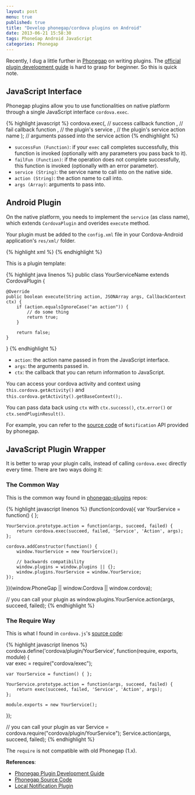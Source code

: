 ```yaml
---
layout: post
menu: true
published: true
title: "Develop phonegap/cordova plugins on Android"
date: 2013-06-21 15:58:30
tags: PhoneGap Android JavaScript
categories: Phonegap
---
```


Recently, I dug a little further in [Phonegap](http://phonegap.com/) on writing plugins. The [official plugin development guide](http://docs.phonegap.com/en/edge/guide_plugin-development_android_index.md.html#Developing%20a%20Plugin%20on%20Android) is hard to grasp for beginner. So this is quick note.

## JavaScript Interface

Phonegap plugins allow you to use functionalities on native platform through a single JavaScript interface `cordova.exec`.

{% highlight javascript %}
cordova.exec(<successFun>, // success callback function
             <failFun>, // fail callback function
             <service>, // the plugin's service
             <action>, // the plugin's service action name
             <args>); // arguments passed into the service action
{% endhighlight %}

- `successFun (Function)`: if your `exec` call completes successfully, this function is invoked (optionally with any parameters you pass back to it).
- `failFun (Function)`: if the operation does not complete successfully, this function is invoked (optionally with an error parameter).
- `service (String)`: the service name to call into on the native side.
- `action (String)`: the action name to call into. 
- `args (Array)`: arguments to pass into.

## Android Plugin

On the native platform, you needs to implement the `service` (as class name), which extends `CordovaPlugin` and overides `execute` method.

Your plugin must be added to the `config.xml` file in your Cordova-Android application's `res/xml/` folder.

{% highlight xml %}
<plugin name="<service_name>" value="<full_name_including_namespace>"/>
{% endhighlight %}

This is a plugin template:

{% highlight java linenos %}
public class YourServiceName extends CordovaPlugin {

    @Override
    public boolean execute(String action, JSONArray args, CallbackContext ctx) {
        if (action.equalsIgnoreCase("an action")) {
            // do some thing
            return true;
        }

        return false;
    }

}
{% endhighlight %}

- `action`: the action name passed in from the JavaScript interface.
- `args`: the arguments passed in.
- `ctx`: the callback that you can return information to JavaScript.

You can access your cordova activity and context using `this.cordova.getActivity()` and `this.cordova.getActivity().getBaseContext();`.

You can pass data back using `ctx` with `ctx.success()`, `ctx.error()` or `ctx.sendPluginResult()`.

For example, you can refer to the [source code](https://github.com/apache/cordova-android/blob/master/framework/src/org/apache/cordova/Notification.java) of `Notification` API provided by phonegap.

## JavaScript Plugin Wrapper

It is better to wrap your plugin calls, instead of calling `cordova.exec` directly every time. There are two ways doing it:

### The Common Way

This is the common way found in [phonegap-plugins](https://github.com/phonegap/phonegap-plugins) repos:

{% highlight javascript linenos %}
(function(cordova){
    var YourService = function() { };

    YourService.prototype.action = function(args, succeed, failed) {
        return cordova.exec(succeed, failed, 'Service', 'Action', args);
    };

    cordova.addConstructor(function() {
        window.YourService = new YourService();

        // backwards compatibility
        window.plugins = window.plugins || {};
        window.plugins.YourService = window.YourService;
    });

})(window.PhoneGap || window.Cordova || window.cordova);

// you can call your plugin as
window.plugins.YourService.action(args, succeed, failed);
{% endhighlight %}

### The Require Way

This is what I found in `cordova.js`'s [source code](https://github.com/apache/cordova-android/blob/master/framework/assets/www/cordova.js#L4116):

{% highlight javascript linenos %}
cordova.define('cordova/plugin/YourService', function(require, exports, module) {    
    var exec = require("cordova/exec");

    var YourService = function() { };

    YourService.prototype.action = function(args, succeed, failed) {
        return exec(succeed, failed, 'Service', 'Action', args);
    };

    module.exports = new YourService();
});

// you can call your plugin as
var Service = cordova.require("cordova/plugin/YourService");
Service.action(args, succeed, failed);
{% endhighlight %}

The `require` is not compatible with old Phonegap (1.x).

**References**:

- [Phonegap Plugin Development Guide](http://docs.phonegap.com/en/edge/guide_plugin-development_index.md.html#Plugin%20Development%20Guide)
- [Phonegap Source Code](https://github.com/apache/cordova-android)
- [Local Notification Plugin](https://github.com/zhuochun/local-notification)
